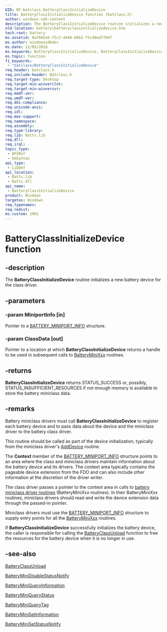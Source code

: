 ```yaml
---
UID: NF:batclass.BatteryClassInitializeDevice
title: BatteryClassInitializeDevice function (batclass.h)
author: windows-sdk-content
description: The BatteryClassInitializeDevice routine initializes a new battery device for the class driver.
old-location: battery\batteryclassinitializedevice.htm
tech.root: battery
ms.assetid: 0af685a5-f5c2-4448-b8b2-f5cd9ed77047
ms.author: windowssdkdev
ms.date: 12/05/2018
ms.keywords: BatteryClassInitializeDevice, BatteryClassInitializeDevice routine [Battery Devices], bat-rtn_19921d6e-cd86-40ad-86e3-acfc01fd8a56.xml, batclass/BatteryClassInitializeDevice, battery.batteryclassinitializedevice
ms.topic: function
f1_keywords: 
 - "batclass/BatteryClassInitializeDevice"
req.header: batclass.h
req.include-header: Batclass.h
req.target-type: Desktop
req.target-min-winverclnt: 
req.target-min-winversvr: 
req.kmdf-ver: 
req.umdf-ver: 
req.ddi-compliance: 
req.unicode-ansi: 
req.idl: 
req.max-support: 
req.namespace: 
req.assembly: 
req.type-library: 
req.lib: Battc.lib
req.dll: 
req.irql: 
topic_type:
 - APIRef
 - kbSyntax
api_type:
 - LibDef
api_location:
 - Battc.lib
 - Battc.dll
api_name:
 - BatteryClassInitializeDevice
product: Windows
targetos: Windows
req.typenames: 
req.redist: 
ms.custom: 19H1
---
```


# BatteryClassInitializeDevice function


## -description


The <b>BatteryClassInitializeDevice</b> routine initializes a new battery device for the class driver.


## -parameters




### -param MiniportInfo [in]

Pointer to a <a href="https://docs.microsoft.com/windows/desktop/api/batclass/ns-batclass-battery_miniport_info">BATTERY_MINIPORT_INFO</a> structure.


### -param ClassData [out]

Pointer to a location at which <b>BatteryClassInitializeDevice</b> returns a handle to be used in subsequent calls to <a href="https://docs.microsoft.com/windows-hardware/drivers/ddi/content/_battery/">BatteryMiniXxx</a> routines.


## -returns



<b>BatteryClassInitializeDevice</b> returns STATUS_SUCCESS or, possibly, STATUS_INSUFFICIENT_RESOURCES if not enough memory is available to store the battery miniclass data.




## -remarks



Battery miniclass drivers must call <b>BatteryClassInitializeDevice</b> to register each battery device and to pass data about the device and the miniclass driver to the battery class driver.

This routine should be called as part of the device initialization, typically from the miniclass driver's <a href="https://docs.microsoft.com/windows-hardware/drivers/ddi/content/wdm/nc-wdm-driver_add_device">AddDevice</a> routine. 

The <b>Context</b> member of the <a href="https://docs.microsoft.com/windows/desktop/api/batclass/ns-batclass-battery_miniport_info">BATTERY_MINIPORT_INFO</a> structure points to an area where the class and miniclass drivers maintain information about the battery device and its drivers. The context area typically contains the pageable device extension from the FDO and can also include other information at the discretion of the driver writer.

The class driver passes a pointer to the context area in calls to <a href="https://docs.microsoft.com/windows-hardware/drivers/ddi/content/_battery/">battery miniclass driver routines</a> (BatteryMini<i>Xxx</i> routines). In their BatteryMini<i>Xxx</i> routines, miniclass drivers should read and write the device extension data through the passed-in pointer.

Miniclass drivers must use the <a href="https://docs.microsoft.com/windows/desktop/api/batclass/ns-batclass-battery_miniport_info">BATTERY_MINIPORT_INFO</a> structure to supply entry points for all the <a href="https://docs.microsoft.com/windows-hardware/drivers/ddi/content/_battery/">BatteryMiniXxx</a> routines.

If <b>BatteryClassInitializeDevice</b> successfully initializes the battery device, the caller is responsible for calling the <a href="https://docs.microsoft.com/windows/desktop/api/batclass/nf-batclass-batteryclassunload">BatteryClassUnload</a> function to free the resources for the battery device when it is no longer in use.




## -see-also




<a href="https://docs.microsoft.com/windows/desktop/api/batclass/nf-batclass-batteryclassunload">BatteryClassUnload</a>



<a href="https://docs.microsoft.com/windows/desktop/api/batclass/nc-batclass-bclass_disable_status_notify_callback">BatteryMiniDisableStatusNotify</a>



<a href="https://docs.microsoft.com/windows/desktop/api/batclass/nc-batclass-bclass_query_information_callback">BatteryMiniQueryInformation</a>



<a href="https://docs.microsoft.com/windows/desktop/api/batclass/nc-batclass-bclass_query_status_callback">BatteryMiniQueryStatus</a>



<a href="https://docs.microsoft.com/windows/desktop/api/batclass/nc-batclass-bclass_query_tag_callback">BatteryMiniQueryTag</a>



<a href="https://docs.microsoft.com/windows/desktop/api/batclass/nc-batclass-bclass_set_information_callback">BatteryMiniSetInformation</a>



<a href="https://docs.microsoft.com/windows/desktop/api/batclass/nc-batclass-bclass_set_status_notify_callback">BatteryMiniSetStatusNotify</a>
 

 


